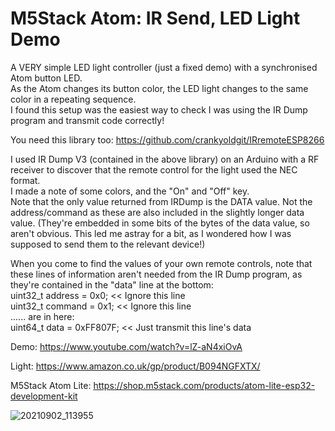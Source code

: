 # M5Stack Atom: IR Send, LED Light Demo
A VERY simple LED light controller (just a fixed demo) with a synchronised Atom button LED.       
As the Atom changes its button color, the LED light changes to the same color in a repeating sequence.        
I found this setup was the easiest way to check I was using the IR Dump program and transmit code correctly!         

You need this library too:
https://github.com/crankyoldgit/IRremoteESP8266

I used IR Dump V3 (contained in the above library) on an Arduino with a RF receiver to discover that the remote control for the light used the NEC format.              
I made a note of some colors, and the "On" and "Off" key.                         
Note that the only value returned from IRDump is the DATA value. Not the address/command as these are also included in the slightly longer data value. (They're embedded in some bits of the bytes of the data value, so aren't obvious. This led me astray for a bit, as I wondered how I was supposed to send them to the relevant device!)

When you come to find the values of your own remote controls, note that these lines of information aren't needed from the IR Dump program, as they're contained in the "data" line at the bottom:             
uint32_t address = 0x0; << Ignore this line                 
uint32_t command = 0x1; << Ignore this line                  
...... are in here:                  
uint64_t data = 0xFF807F; << Just transmit this line's data        

Demo: https://www.youtube.com/watch?v=lZ-aN4xiOvA

Light: https://www.amazon.co.uk/gp/product/B094NGFXTX/

M5Stack Atom Lite: https://shop.m5stack.com/products/atom-lite-esp32-development-kit



![20210902_113955](https://user-images.githubusercontent.com/1586332/131835960-ce7c9353-8980-467d-a2c9-7573dfb75346.jpg)



